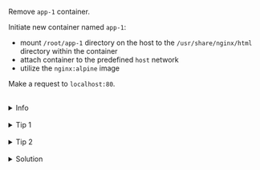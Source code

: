 
Remove `app-1` container.

Initiate new container named `app-1`: 
* mount `/root/app-1` directory on the host to the `/usr/share/nginx/html` directory within the container
* attach container to the predefined `host` network
* utilize the `nginx:alpine` image

Make a request to `localhost:80`.


<br>
<details><summary>Info</summary>
<br>

```plain
Documentation - https://docs.docker.com/network/drivers/host/.
```

</details>

<br>
<details><summary>Tip 1</summary>
<br>

```plain
Use --network flag to attach container to the host network.
It's not possible to attach running container to the host network.
Therefore, do it on the start of the container.
```

</details>

<br>
<details><summary>Tip 2</summary>
<br>

```plain
If you use the host network mode for a container, that container's 
network stack isn't isolated from the Docker host 
(the container shares the host's networking namespace), 
and the container doesn't get its own IP-address allocated.
```

</details>


<br>
<details><summary>Solution</summary>
<br>

<br>

Remove container `app-1`:

<br>

```plain
docker rm -f app-1
```{{exec}}
OR
```plain
docker stop app-1 \
&& \
docker rm app-1
```{{exec}}

<br>

Initiate `app-1` container:

<br>

```plain
docker run -d -v /root/app-1:/usr/share/nginx/html --name app-1 --network host nginx:alpine
```{{exec}}

<br>

Make a request to `localhost:80`:

<br>

```plain
curl localhost:80
```{{exec}}


</details>